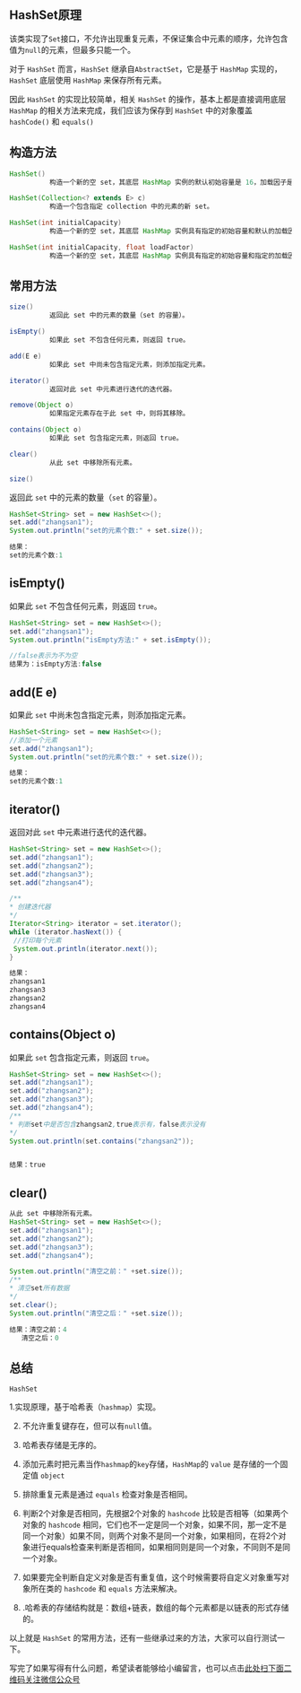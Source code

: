 ## HashSet原理

该类实现了`Set`接口，不允许出现重复元素，不保证集合中元素的顺序，允许包含值为`null`的元素，但最多只能一个。

对于 `HashSet` 而言，`HashSet` 继承自`AbstractSet`，它是基于 `HashMap` 实现的，`HashSet` 底层使用 `HashMap` 来保存所有元素。

因此 `HashSet` 的实现比较简单，相关 `HashSet` 的操作，基本上都是直接调用底层 `HashMap` 的相关方法来完成，我们应该为保存到 `HashSet` 中的对象覆盖` hashCode()` 和 `equals()`

## 构造方法
```java
HashSet()
          构造一个新的空 set，其底层 HashMap 实例的默认初始容量是 16，加载因子是 0.75。

HashSet(Collection<? extends E> c)
          构造一个包含指定 collection 中的元素的新 set。

HashSet(int initialCapacity)
          构造一个新的空 set，其底层 HashMap 实例具有指定的初始容量和默认的加载因子（0.75）。

HashSet(int initialCapacity, float loadFactor)
          构造一个新的空 set，其底层 HashMap 实例具有指定的初始容量和指定的加载因子。
```

## 常用方法

```java
size() 
          返回此 set 中的元素的数量（set 的容量）。

isEmpty()
          如果此 set 不包含任何元素，则返回 true。

add(E e)
          如果此 set 中尚未包含指定元素，则添加指定元素。

iterator()
          返回对此 set 中元素进行迭代的迭代器。

remove(Object o)
          如果指定元素存在于此 set 中，则将其移除。

contains(Object o)
          如果此 set 包含指定元素，则返回 true。

clear()
          从此 set 中移除所有元素。

size() 
```
返回此 `set` 中的元素的数量（`set` 的容量）。
```java
HashSet<String> set = new HashSet<>();
set.add("zhangsan1");
System.out.println("set的元素个数:" + set.size());

结果：
set的元素个数:1
```

## isEmpty()
如果此 `set` 不包含任何元素，则返回 `true`。
```java
HashSet<String> set = new HashSet<>();
set.add("zhangsan1");
System.out.println("isEmpty方法:" + set.isEmpty());

//false表示为不为空
结果为：isEmpty方法:false
```
## add(E e)

如果此 `set` 中尚未包含指定元素，则添加指定元素。
```java
HashSet<String> set = new HashSet<>();
//添加一个元素
set.add("zhangsan1");
System.out.println("set的元素个数:" + set.size());

结果：
set的元素个数:1
```

## iterator()
返回对此 `set` 中元素进行迭代的迭代器。
```java
HashSet<String> set = new HashSet<>();
set.add("zhangsan1");
set.add("zhangsan2");
set.add("zhangsan3");
set.add("zhangsan4");

/**
* 创建迭代器
*/
Iterator<String> iterator = set.iterator();
while (iterator.hasNext()) {
 //打印每个元素
 System.out.println(iterator.next());
}

结果：
zhangsan1
zhangsan3
zhangsan2
zhangsan4

```

## contains(Object o)

如果此 `set` 包含指定元素，则返回 `true`。
```java
HashSet<String> set = new HashSet<>();
set.add("zhangsan1");
set.add("zhangsan2");
set.add("zhangsan3");
set.add("zhangsan4");
/**
* 判断set中是否包含zhangsan2,true表示有，false表示没有
*/
System.out.println(set.contains("zhangsan2"));


结果：true
```
 
## clear()

```java
从此 set 中移除所有元素。
HashSet<String> set = new HashSet<>();
set.add("zhangsan1");
set.add("zhangsan2");
set.add("zhangsan3");
set.add("zhangsan4");

System.out.println("清空之前：" +set.size());
/**
* 清空set所有数据
*/
set.clear();
System.out.println("清空之后：" +set.size());

结果：清空之前：4
   清空之后：0
```

## 总结
`HashSet`

1.实现原理，基于哈希表（`hashmap`）实现。

2. 不允许重复键存在，但可以有`null`值。

3. 哈希表存储是无序的。

4. 添加元素时把元素当作`hashmap`的`key`存储，`HashMap`的 `value` 是存储的一个固定值 `object`

5. 排除重复元素是通过 `equals` 检查对象是否相同。

6. 判断2个对象是否相同，先根据2个对象的 `hashcode` 比较是否相等（如果两个对象的 `hashcode` 相同，它们也不一定是同一个对象，如果不同，那一定不是同一个对象）如果不同，则两个对象不是同一个对象，如果相同，在将2个对象进行equals检查来判断是否相同，如果相同则是同一个对象，不同则不是同一个对象。

7. 如果要完全判断自定义对象是否有重复值，这个时候需要将自定义对象重写对象所在类的 `hashcode` 和 `equals` 方法来解决。

8. .哈希表的存储结构就是：数组+链表，数组的每个元素都是以链表的形式存储的。

以上就是 `HashSet` 的常用方法，还有一些继承过来的方法，大家可以自行测试一下。

写完了如果写得有什么问题，希望读者能够给小编留言，也可以点击[此处扫下面二维码关注微信公众号](https://www.ycbbs.vip/?p=28 "此处扫下面二维码关注微信公众号")